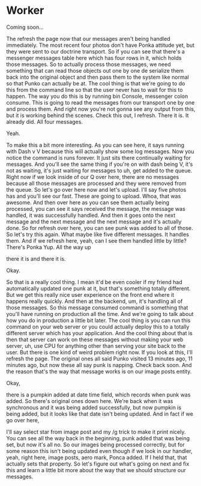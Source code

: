 # Worker

Coming soon...

The refresh the page now that our messages aren't being handled immediately. The most
recent four photos don't have Ponka attitude yet, but they were sent to our doctrine
transport. So if you can see that there's a messenger messages table here which has
four rows in it, which holds those messages. So to actually process those messages,
we need something that can read those objects out one by one de serialize them back
into the original object and then pass them to the system like normal so that Punko
can actually be at. The cool thing is that we're going to do this from the command
line so that the user never has to wait for this to happen. The way you do this is by
running bin Console, messenger colon consume. This is going to read the messages from
our transport one by one and process them. And right now you're not gonna see any
output from this, but it is working behind the scenes. Check this out, I refresh.
There it is. It already did. All four messages.

Yeah.

To make this a bit more interesting. As you can see here, it says running with Dash v
V because this will actually show some log messages. Now you notice the command is
runs forever. It just sits there continually waiting for messages. And you'll see the
same thing if you're on with dash being V, it's not as waiting, it's just waiting for
messages to uh, get added to the queue. Right now if we look inside of our Q over
here, there are no messages because all those messages are processed and they were
removed from the queue. So let's go over here now and let's upload. I'll say five
photos has and you'll see our fast. These are going to upload. Whoa, that was
awesome. And then over here as you can see them actually being processed, you can see
it says received the message, the message was handled, it was successfully handled.
And then it goes onto the next message and the next message and the next message and
it's actually done. So for refresh over here, you can see punk was added to all of
those. So let's try this again. What maybe like five different messages. It handles
them. And if we refresh here, yeah, can I see them handled little by little? There's
Ponka Yup. All the way up

there it is and there it is.

Okay.

So that is a really cool thing. I mean it'd be even cooler if my friend had
automatically updated one punk at it, but that's something totally different. But we
get this really nice user experience on the front end where it happens really
quickly. And then at the backend, um, it's handling all of those messages. So this
message consumed command is something that you'll have running on production all the
time. And we're going to talk about how you do in production a little bit later. The
cool thing is you can run this command on your web server or you could actually
deploy this to a totally different server which has your application. And the cool
thing about that is then that server can work on these messages without making your
web server, uh, use CPU for anything other than serving your site back to the user.
But there is one kind of weird problem right now. If you look at this, I'll refresh
the page. The original ones all said Punko visited 13 minutes ago, 11 minutes ago,
but now these all say punk is napping. Check back soon. And the reason that's the way
that message works is on our image posts entity.

Okay,

there is a pumpkin added at date time field, which records when punk was added. So
there's original ones down here. We're back when it was synchronous and it was being
added successfully, but now pumpkin is being added, but it looks like that date isn't
being updated. And in fact if we go over here,

I'll say select star from image post and my /g trick to make it print nicely. You can
see all the way back in the beginning, punk added that was being set, but now it's
all no. So our images being processed correctly, but for some reason this isn't being
updated even though if we look in our handler, yeah, right here, image posts, aero
mark, Ponca added. If I held that, that actually sets that property. So let's figure
out what's going on next and fix this and learn a little bit more about the way that
we should structure our messages.